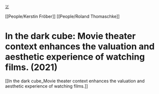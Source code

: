 [🇿](zotero://select/library/items/C4INRZ43)

[[People/Kerstin Fröber]] [[People/Roland Thomaschke]] 
# In the dark cube: Movie theater context enhances the valuation and aesthetic experience of watching films. (2021)

[[In the dark cube_Movie theater context enhances the valuation and aesthetic experience of watching films.]]